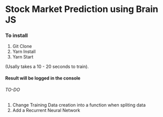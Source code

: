 # Stock Market Prediction using Brain JS

### To install

1. Git Clone
2. Yarn Install
3. Yarn Start

(Usally takes a 10 - 20 seconds to train).

#### Result will be logged in the console

###### TO-DO

1. Change Training Data creation into a function when spliting data
2. Add a Recurrent Neural Network
